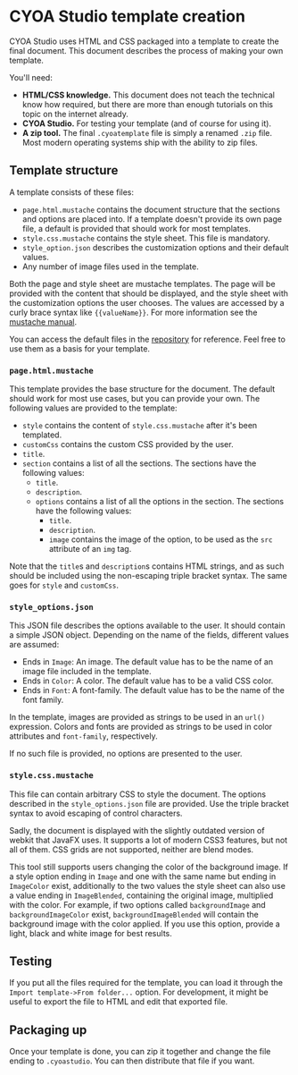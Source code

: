 # CYOA Studio template creation

CYOA Studio uses HTML and CSS packaged into a template to create the final document. This document describes the process of making your own template.

You'll need:

- **HTML/CSS knowledge.** This document does not teach the technical know how required, but there are more than enough tutorials on this topic on the internet already.
- **CYOA Studio.** For testing your template (and of course for using it).
- **A zip tool.** The final `.cyoatemplate` file is simply a renamed `.zip` file. Most modern operating systems ship with the ability to zip files.

## Template structure

A template consists of these files:

- `page.html.mustache` contains the document structure that the sections and options are placed into. If a template doesn't provide its own page file, a default is provided that should work for most templates.
- `style.css.mustache` contains the style sheet. This file is mandatory.
- `style_option.json` describes the customization options and their default values.
- Any number of image files used in the template.

Both the page and style sheet are mustache templates. The page will be provided with the content that should be displayed, and the style sheet with the customization options the user chooses. The values are accessed by a curly brace syntax like `{{valueName}}`. For more information see the [mustache manual](https://mustache.github.io/mustache.5.html).

You can access the default files in the [repository](https://github.com/Quantencomputer/cyoastudio/tree/master/src/main/resources/cyoastudio/templating/defaultTemplate) for reference. Feel free to use them as a basis for your template.

### `page.html.mustache`

This template provides the base structure for the document. The default should work for most use cases, but you can provide your own.
The following values are provided to the template:

- `style` contains the content of `style.css.mustache` after it's been templated.
- `customCss` contains the custom CSS provided by the user.
- `title`.
- `section` contains a list of all the sections. The sections have the following values:
	- `title`.
	- `description`.
	- `options` contains a list of all the options in the section. The sections have the following values:
		- `title`.
		- `description`.
		- `image` contains the image of the option, to be used as the `src` attribute of an `img` tag.

Note that the `title`s and `description`s contains HTML strings, and as such should be included using the non-escaping triple bracket syntax. The same goes for `style` and `customCss`.

### `style_options.json`

This JSON file describes the options available to the user. It should contain a simple JSON object. Depending on the name of the fields, different values are assumed:

- Ends in `Image`: An image. The default value has to be the name of an image file included in the template.
- Ends in `Color`: A color. The default value has to be a valid CSS color.
- Ends in `Font`: A font-family. The default value has to be the name of the font family.

In the template, images are provided as strings to be used in an `url()` expression. Colors and fonts are provided as strings to be used in color attributes and `font-family`, respectively.

If no such file is provided, no options are presented to the user.

### `style.css.mustache`

This file can contain arbitrary CSS to style the document. The options described in the `style_options.json` file are provided. Use the triple bracket syntax to avoid escaping of control characters.

Sadly, the document is displayed with the slightly outdated version of webkit that JavaFX uses. It supports a lot of modern CSS3 features, but not all of them. CSS grids are not supported, neither are blend modes.

This tool still supports users changing the color of the background image. If a style option ending in `Image` and one with the same name but ending in `ImageColor` exist, additionally to the two values the style sheet can also use a value ending in `ImageBlended`, containing the original image, multiplied with the color. For example, if two options called `backgroundImage` and `backgroundImageColor` exist, `backgroundImageBlended` will contain the background image with the color applied. If you use this option, provide a light, black and white image for best results.

## Testing

If you put all the files required for the template, you can load it through the `Import template->From folder...` option.
For development, it might be useful to export the file to HTML and edit that exported file.

## Packaging up

Once your template is done, you can zip it together and change the file ending to `.cyoastudio`.
You can then distribute that file if you want.
